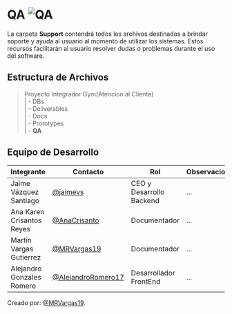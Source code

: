 
# QA ![QA](https://img.shields.io/badge/Microsoft_Word-blue?logo=libreofficewriter)

 La carpeta **Support** contendrá todos los archivos destinados a brindar soporte y ayuda al usuario al momento de utilizar los sistemas. Estos recursos facilitarán al usuario resolver dudas o problemas durante el uso del software.

## Estructura de Archivos

>Proyecto Integrador Gym(Atencion al Cliente)<br>
>| - DBs <br>
>| - Deliverables<br>
>| - Docs<br>
>| - Prototypes<br>
>| - **QA** <br>


## Equipo de Desarrollo

|Integrante|Contacto|Rol|Observaciones|
|----------|--------|---|-------------|
|Jaime Vázquez Santiago|[@jaimevs](https://github.com/jaimevs)|CEO y Desarrollo Backend|...|
|Ana Karen Crisantos Reyes|[@AnaCrisanto](https://github.com/AnaCrisanto)|Documentador|...|
|Martin Vargas Gutierrez|[@MRVargas19](https://github.com/MRVargas19)|Documentador|...|
|Alejandro Gonzales Romero|[@AlejandroRomero17](https://github.com/AlejandroRomero17)|Desarrollador FrontEnd|...|

Creado por: [@MRVargas19](https://github.com/MRVargas19).
 
